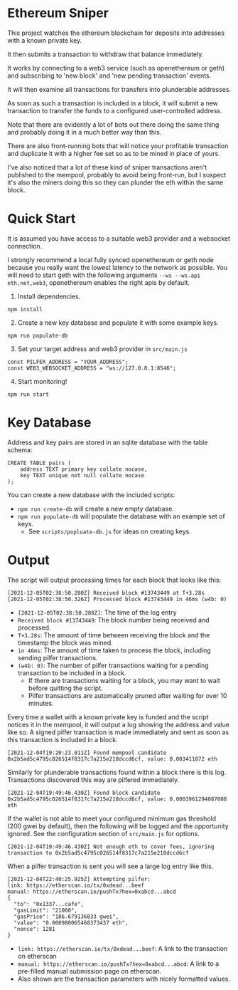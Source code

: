 # Ethereum Sniper

This project watches the ethereum blockchain for deposits into addresses with a
known private key.

It then submits a transaction to withdraw that balance immediately.

It works by connecting to a web3 service (such as openethereum or geth) and
subscribing to 'new block' and 'new pending transaction' events.

It will then examine all transactions for transfers into plunderable addresses.

As soon as such a transaction is included in a block, it will submit a
new transaction to transfer the funds to a configured user-controlled address.

Note that there are evidently a lot of bots out there doing the same thing and
probably doing it in a much better way than this.

There are also front-running bots that will notice your profitable transaction
and duplicate it with a higher fee set so as to be mined in place of yours.

I've also noticed that a lot of these kind of sniper transactions aren't
published to the mempool, probably to avoid being front-run, but I suspect it's
also the miners doing this so they can plunder the eth within the same block.

# Quick Start

It is assumed you have access to a suitable web3 provider and a websocket
connection.

I strongly recommend a local fully synced openethereum or geth node because you
really want the lowest latency to the network as possible. You will need to
start geth with the following arguments `--ws --ws.api eth,net,web3`,
openethereum enables the right apis by default.

1. Install dependencies.

```
npm install
```

2. Create a new key database and populate it with some example keys.

```
npm run populate-db
```

3. Set your target address and web3 provider in `src/main.js`

```
const PILFER_ADDRESS = "YOUR_ADDRESS";
const WEB3_WEBSOCKET_ADDRESS = "ws://127.0.0.1:8546";
```

4. Start monitoring!

```
npm run start
```

# Key Database

Address and key pairs are stored in an sqlite database with the table schema:

```
CREATE TABLE pairs (
    address TEXT primary key collate nocase,
    key TEXT unique not null collate nocase
);
```

You can create a new database with the included scripts:

 - `npm run create-db` will create a new empty database.
 - `npm run populate-db` will populate the database with an example set of keys.
    - See `scripts/popluate-db.js` for ideas on creating keys.

# Output

The script will output processing times for each block that looks like this:

```
[2021-12-05T02:38:50.280Z] Received block #13743449 at T+3.28s
[2021-12-05T02:38:50.326Z] Processed block #13743449 in 46ms (w4b: 0)
```

- `[2021-12-05T02:38:50.280Z]`: The time of the log entry
- `Received block #13743449`: The block number being received and processed.
- `T+3.28s`: The amount of time between receiving the block and the timestamp
  the block was mined.
- `in 46ms`: The amount of time taken to process the block, including sending
  pilfer transactions.
- `(w4b: 0)`: The number of pilfer transactions waiting for a pending
  transaction to be included in a block.
  - If there are transactions waiting for a block, you may want to wait before
    quitting the script.
  - Pilfer transactions are automatically pruned after waiting for over 10
    minutes.

Every time a wallet with a known private key is funded and the script notices it
in the mempool, it will output a log showing the address and value like so. A
signed pilfer transaction is made immediately and sent as soon as this
transaction is included in a block.

```
[2021-12-04T19:20:23.811Z] Found mempool candidate 0x2b5ad5c4795c026514f8317c7a215e218dccd6cf, value: 0.003411872 eth
```

Similarly for plunderable transactions found within a block there is this log.
Transactions discovered this way are pilfered immediately.

```
[2021-12-04T19:49:46.430Z] Found block candidate 0x2b5ad5c4795c026514f8317c7a215e218dccd6cf, value: 0.0003961294087008 eth
```

If the wallet is not able to meet your configured minimum gas threshold (200
gwei by default), then the following will be logged and the opportunity ignored.
See the configuration section of `src/main.js` for options.

```
[2021-12-04T19:49:46.430Z] Not enough eth to cover fees, ignoring transaction to 0x2b5ad5c4795c026514f8317c7a215e218dccd6cf
```

When a pilfer transaction is sent you will see a large log entry like this.

```
[2021-12-04T22:40:25.925Z] Attempting pilfer:
link: https://etherscan.io/tx/0xdead...beef
manual: https://etherscan.io/pushTx?hex=0xabcd...abcd
{
  "to": "0x1337...cafe",
  "gasLimit": "21000",
  "gasPrice": "186.679136833 gwei",
  "value": "0.000980065468373437 eth",
  "nonce": 1281
}
```

- `link: https://etherscan.io/tx/0xdead...beef`: A link to the transaction on
etherscan
- `manual: https://etherscan.io/pushTx?hex=0xabcd...abcd`: A link to a
pre-filled manual submission page on etherscan.
- Also shown are the transaction parameters with nicely formatted values.